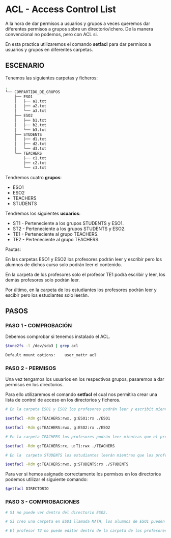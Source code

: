 # ACL - Access Control List
A la hora de dar permisos a usuarios y grupos a veces queremos dar diferentes permisos a grupos sobre un directorio/ichero. De la manera convencional no podemos, pero con ACL si.

En esta practica utilizaremos el comando **setfacl** para dar permisos a usuarios y grupos en diferentes carpetas.

## ESCENARIO
Tenemos las siguientes carpetas y ficheros:
```bash
.
└── COMPARTIDO_DE_GRUPOS
    ├── ESO1
    │   ├── a1.txt
    │   ├── a2.txt
    │   └── a3.txt
    ├── ESO2
    │   ├── b1.txt
    │   ├── b2.txt
    │   └── b3.txt
    ├── STUDENTS
    │   ├── d1.txt
    │   ├── d2.txt
    │   └── d3.txt
    └── TEACHERS
        ├── c1.txt
        ├── c2.txt
        └── c3.txt
```

Tendremos cuatro **grupos**:

- ESO1
- ESO2
- TEACHERS
- STUDENTS

Tendremos los siguientes **usuarios**:

- ST1 - Perteneciente a los grupos STUDENTS y ESO1.
- ST2 - Perteneciente a los grupos STUDENTS y ESO2.
- TE1 - Perteneciente al grupo TEACHERS.
- TE2 - Perteneciente al grupo TEACHERS.

Pautas:

En las carpetas ESO1 y ESO2 los profesores podrán leer y escribir pero los alumnos de dichos curso solo podrán leer el contenido. 

En la carpeta de los profesores solo el profesor TE1 podrá escribir y leer, los demás profesores solo podrán leer.

Por último, en la carpeta de los estudiantes los profesores podrán leer y escibir pero los estudiantes solo leerán.

## PASOS

### PASO 1 - COMPROBACIÓN
Debemos comprobar si tenemos instalado el ACL.

```bash
$tune2fs -l /dev/sda3 | grep acl

Default mount options:    user_xattr acl
```

### PASO 2 - PERMISOS

Una vez tengamos los usuarios en los respectivos grupos, pasaremos a dar permisos en los directorios.

Para ello utilizaremos el comando **setfacl** el cual nos permitira crear una lista de control de acceso en los directorios y ficheros.

```bash
# En la carpeta ESO1 y ESO2 los profesores podrán leer y escribit mientras que solo los alumnos de ese curso podrán leer.

$setfacl -Rdm g:TEACHERS:rwx, g:ESO1:rx ./ESO1

$setfacl -Rdm g:TEACHERS:rwx, g:ESO2:rx ./ESO2
```

```bash
# En la carpeta TEACHERS los profesores podrán leer mientras que el profe 1 podrá leer y escribir.

$setfacl -Rdm g:TEACHERS:rx, u:T1:rwx ./TEACHERS
```

```bash
# En la  carpeta STUDENTS los estudiantes leerán mientras que los profesores podrán leer y escribir.

$setfacl -Rdm g:TEACHERS:rwx, g:STUDENTS:rx ./STUDENTS
```

Para ver si hemos asignado correctamente los permisos en los directorios podemos utilizar el siguiente comando:

```bash
$getfacl DIRECTORIO 
```

### PASO 3 - COMPROBACIONES

```bash
# S1 no puede ver dentro del directorio ESO2.
```

```bash
# Si creo una carpeta en ESO1 llamada MATH, los alumnos de ESO1 pueden acceder a dicha carpeta.
```

```bash
# El profesor T2 no puede editar dentro de la carpeta de los profesores.
```